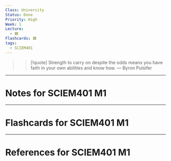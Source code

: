 ```yaml
---
Class: University
Status: Done
Priority: High
Week: 1
Lecture:
  - 🟩
Flashcards: 🟩
tags:
  - SCIEM401
---
```

> > [!quote] Strength to carry on despite the odds means you have faith in your own abilities and know how.
> — Byron Pulsifer

---
# Notes for SCIEM401 M1


---
# Flashcards for SCIEM401 M1


---
# References for SCIEM401 M1
